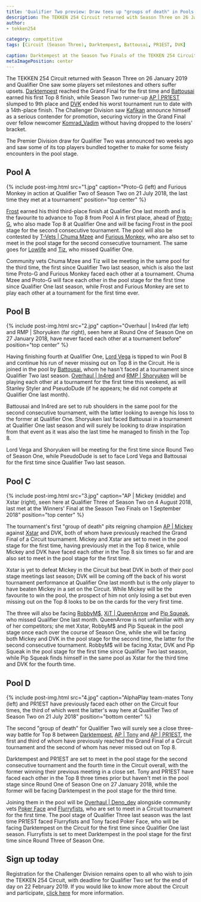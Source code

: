 ```yaml
---
title: 'Qualifier Two preview: Draw tees up "groups of death" in Pools C and D'
description: The TEKKEN 254 Circuit returned with Season Three on 26 January 2019 and the draw for Qualifier Two saw some of the Premier Division's top players bundled together to make for some feisty encounters in the pool stage.
author:
- tekken254

category: competitive
tags: [Circuit (Season Three), Darktempest, Battousai, PR1EST, DVK]

caption: Darktempest at the Season Two Finals of the TEKKEN 254 Circuit on 1 September 2018
metaImagePosition: center
---
```

<p>The TEKKEN 254 Circuit returned with Season Three on 26 January 2019 and Qualifier One saw some players set milestones and others suffer upsets. <a href="/circuit/tekken/profile.html?id=0749083" target="_blank">Darktempest</a> reached the Grand Final for the first time and <a href="/circuit/tekken/profile.html?id=0145831" target="_blank">Battousai</a> earned his first Top 8 finish, while Season Two runner-up <a href="/circuit/tekken/profile.html?id=8665351" target="_blank">AP | PR1EST</a> slumped to 9th place and <a href="/circuit/tekken/profile.html?id=4092983" target="_blank">DVK</a> ended his worst tournament run to date with a 14th-place finish. The Challenger Division saw <a href="/circuit/tekken/profile.html?id=9712294" target="_blank">Kafikan</a> announce himself as a serious contender for promotion, securing victory in the Grand Final over fellow newcomer <a href="/circuit/tekken/profile.html?id=3351510" target="_blank">Komrad_Vadim</a> without having dropped to the losers' bracket.</p>

<p>The Premier Division draw for Qualifier Two was announced two weeks ago and saw some of its top players bundled together to make for some feisty encounters in the pool stage.</p>

<section>
    <h2 class="site-red uppercase">Pool A</h2>
    {% include post-img.html src="1.jpg" caption="Proto-G (left) and Furious Monkey in action at Qualifier Two of Season Two on 21 July 2018, the last time they met at a tournament" position="top center" %}
    <p><a href="/circuit/tekken/profile.html?id=4644523" target="_blank">Frost</a> earned his third third-place finish at Qualifier One last month and is the favourite to advance to Top 8 from Pool A in first place, ahead of <a href="/circuit/tekken/profile.html?id=2447761" target="_blank">Proto-G</a>, who also made Top 8 at Qualifier One and will be facing Frost in the pool stage for the second consecutive tournament. The pool will also be contested by <a href="/circuit/tekken/profile.html?id=4241790" target="_blank">T-Vets | Chuma Mzee</a> and <a href="/circuit/tekken/profile.html?id=3798058" target="_blank">Furious Monkey</a>, who are also set to meet in the pool stage for the second consecutive tournament. The same goes for <a href="/circuit/tekken/profile.html?id=6265787" target="_blank">Lowlife</a> and <a href="/circuit/tekken/profile.html?id=4449622" target="_blank">Tiz</a>, who missed Qualifier One.</p>
    <p>Community vets Chuma Mzee and Tiz will be meeting in the same pool for the third time, the first since Qualifier Two last season, which is also the last time Proto-G and Furious Monkey faced each other at a tournament. Chuma Mzee and Proto-G will face each other in the pool stage for the first time since Qualifier One last season, while Frost and Furious Monkey are set to play each other at a tournament for the first time ever.</p>
</section>

<section>
    <h2 class="site-red uppercase">Pool B</h2>
    {% include post-img.html src="2.jpg" caption="Overhaul | In4red (far left) and RMP | Shoryuken (far right), seen here at Round One of Season One on 27 January 2018, have never faced each other at a tournament before" position="top center" %}
    <p>Having finishing fourth at Qualifier One, <a href="/circuit/tekken/profile.html?id=7167649" target="_blank">Lord Vega</a> is tipped to win Pool B and continue his run of never missing out on Top 8 in the Circuit. He is joined in the pool by <a href="/circuit/tekken/profile.html?id=0145831" target="_blank">Battousai</a>, whom he hasn't faced at a tournament since Qualifier Two last season. <a href="/circuit/tekken/profile.html?id=4486671" target="_blank">Overhaul | In4red</a> and <a href="/circuit/tekken/profile.html?id=1677506" target="_blank">RMP | Shoryuken</a> will be playing each other at a tournament for the first time this weekend, as will Stanley Styler and PseudoDude (if he appears; he did not compete at Qualifier One last month).</p>
    <p>Battousai and In4red are set to rub shoulders in the same pool for the second consecutive tournament, with the latter looking to avenge his loss to the former at Qualifier One. Shoryuken last faced Battousai in a tournament at Qualifier One last season and will surely be looking to draw inspiration from that event as it was also the last time he managed to finish in the Top 8.</p>
    <p>Lord Vega and Shoryuken will be meeting for the first time since Round Two of Season One, while PseudoDude is set to face Lord Vega and Battousai for the first time since Qualifier Two last season.</p>
</section>

<section>
    <h2 class="site-red uppercase">Pool C</h2>
    {% include post-img.html src="3.jpg" caption="AP | Mickey (middle) and Xstar (right), seen here at Qualifier Three of Season Two on 4 August 2018, last met at the Winners' Final at the Season Two Finals on 1 September 2018" position="top center" %}
    <p>The tournament's first "group of death" pits reigning champion <a href="/circuit/tekken/profile.html?id=2907096" target="_blank">AP | Mickey</a> against <a href="/circuit/tekken/profile.html?id=4183920" target="_blank">Xstar</a> and DVK, both of whom have previously reached the Grand Final of a Circuit tournament. Mickey and Xstar are set to meet in the pool stage for the first time, having previously met in the Top 8 twice, while Mickey and DVK have faced each other in the Top 8 six times so far and are also set to meet in the pool stage for the first time.</p>
    <p>Xstar is yet to defeat Mickey in the Circuit but beat DVK in both of their pool stage meetings last season; DVK will be coming off the back of his worst tournament performance at Qualifier One last month but is the only player to have beaten Mickey in a set on the Circuit. While Mickey will be the favourite to win the pool, the prospect of him not only losing a set but even missing out on the Top 8 looks to be on the cards for the very first time.</p>
    <p>The three will also be facing <a href="/circuit/tekken/profile.html?id=9894033" target="_blank">RobbyM$</a>, <a href="/circuit/tekken/profile.html?id=4455946" target="_blank">XiT | QueenArrow</a> and <a href="/circuit/tekken/profile.html?id=5625849" target="_blank">Pip Squeak</a>, who missed Qualifier One last month. QueenArrow is not unfamiliar with any of her competitors; she met Xstar, RobbyM$ and Pip Squeak in the pool stage once each over the course of Season One, while she will be facing both Mickey and DVK in the pool stage for the second time, the latter for the second consecutive tournament. RobbyM$ will be facing Xstar, DVK and Pip Squeak in the pool stage for the first time since Qualifier Two last season, while Pip Squeak finds himself in the same pool as Xstar for the third time and DVK for the fourth time.
</p>
</section>

<section>
    <h2 class="site-red uppercase">Pool D</h2>
    {% include post-img.html src="4.jpg" caption="AlphaPlay team-mates Tony (left) and PR1EST have previously faced each other on the Circuit four times, the third of which went the latter's way here at Qualifier Two of Season Two on 21 July 2018" position="bottom center" %}
    <p>The second "group of death" for Qualifier Two will surely see a close three-way battle for Top 8 between <a href="/circuit/tekken/profile.html?id=" target="_blank">Darktempest</a>, <a href="/circuit/tekken/profile.html?id=2685183" target="_blank">AP | Tony</a> and <a href="/circuit/tekken/profile.html?id=8665351" target="_blank">AP | PR1EST</a>, the first and third of whom have previously reached the Grand Final of a Circuit tournament and the second of whom has never missed out on Top 8.</p>
    <p>Darktempest and PR1EST are set to meet in the pool stage for the second consecutive tournament and the fourth time in the Circuit overall, with the former winning their previous meeting in a close set. Tony and PR1EST have faced each other in the Top 8 three times prior but haven't met in the pool stage since Round One of Season One on 27 January 2018, while the former will be facing Darktempest in the pool stage for the third time.</p>
    <p>Joining them in the pool will be <a href="/circuit/tekken/profile.html?id=" target="_blank">Overhaul | Deno_dev</a> alongside community vets <a href="/circuit/tekken/profile.html?id=4291033" target="_blank">Poker Face</a> and <a href="/circuit/tekken/profile.html?id=9970940" target="_blank">Flurryfists</a>, who are set to meet in a Circuit tournament for the first time. The pool stage of Qualifier Three last season was the last time PR1EST faced Flurryfists and Tony faced Poker Face, who will be facing Darktempest on the Circuit for the first time since Qualifier One last season. Flurryfists is set to meet Darktempest in the pool stage for the first time since Round Three of Season One.</p>
</section>

<aside>
    <h2 class="site-red uppercase">Sign up today</h2>
    <p>Registration for the Challenger Division remains open to all who wish to join the TEKKEN 254 Circuit, with deadline for Qualifier Two set for the end of day on 22 February 2019. If you would like to know more about the Circuit and participate, <a href="/circuit" target="_blank">click here</a> for more information.</p>
</aside>